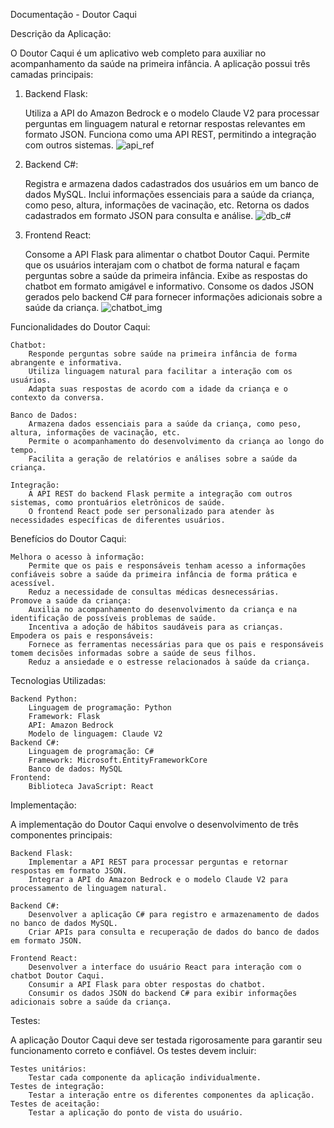 Documentação - Doutor Caqui

Descrição da Aplicação:

O Doutor Caqui é um aplicativo web completo para auxiliar no acompanhamento da saúde na primeira infância. A aplicação possui três camadas principais:

1. Backend Flask:

    Utiliza a API do Amazon Bedrock e o modelo Claude V2 para processar perguntas em linguagem natural e retornar respostas relevantes em formato JSON.
    Funciona como uma API REST, permitindo a integração com outros sistemas.
   ![api_ref](https://media.discordapp.net/attachments/733037083941142681/1231560480695521330/api_ref.png?ex=66376713&is=6624f213&hm=46cd7625821a5a4e176a4ac0beffcc17e7d4b0c19dd8a0be940641fb90aeb7f1&=&format=webp&quality=lossless&width=704&height=722)

3. Backend C#:

    Registra e armazena dados cadastrados dos usuários em um banco de dados MySQL.
    Inclui informações essenciais para a saúde da criança, como peso, altura, informações de vacinação, etc.
    Retorna os dados cadastrados em formato JSON para consulta e análise.
   ![db_c#](https://media.discordapp.net/attachments/733037083941142681/1231560516862738442/db_c.jpg?ex=6637671c&is=6624f21c&hm=3efa8e3bc75eedaa656ca778d99110bd5a000873a29a51df51dd89b1030220b2&=&format=webp&width=734&height=722)

4. Frontend React:

    Consome a API Flask para alimentar o chatbot Doutor Caqui.
    Permite que os usuários interajam com o chatbot de forma natural e façam perguntas sobre a saúde da primeira infância.
    Exibe as respostas do chatbot em formato amigável e informativo.
    Consome os dados JSON gerados pelo backend C# para fornecer informações adicionais sobre a saúde da criança.
   ![chatbot_img](https://media.discordapp.net/attachments/733037083941142681/1231560480984793139/chatbot-img.png?ex=66264393&is=6624f213&hm=835a4bab2b8c177df86c6c045e150b3596c5d906043bdca024e966fcbbeb37a2&=&format=webp&quality=lossless)

Funcionalidades do Doutor Caqui:

    Chatbot:
        Responde perguntas sobre saúde na primeira infância de forma abrangente e informativa.
        Utiliza linguagem natural para facilitar a interação com os usuários.
        Adapta suas respostas de acordo com a idade da criança e o contexto da conversa.
        
    Banco de Dados:
        Armazena dados essenciais para a saúde da criança, como peso, altura, informações de vacinação, etc.
        Permite o acompanhamento do desenvolvimento da criança ao longo do tempo.
        Facilita a geração de relatórios e análises sobre a saúde da criança.
    
    Integração:
        A API REST do backend Flask permite a integração com outros sistemas, como prontuários eletrônicos de saúde.
        O frontend React pode ser personalizado para atender às necessidades específicas de diferentes usuários. 

Benefícios do Doutor Caqui:

    Melhora o acesso à informação:
        Permite que os pais e responsáveis ​​tenham acesso a informações confiáveis ​​sobre a saúde da primeira infância de forma prática e acessível.
        Reduz a necessidade de consultas médicas desnecessárias.
    Promove a saúde da criança:
        Auxilia no acompanhamento do desenvolvimento da criança e na identificação de possíveis problemas de saúde.
        Incentiva a adoção de hábitos saudáveis ​​para as crianças.
    Empodera os pais e responsáveis:
        Fornece as ferramentas necessárias para que os pais e responsáveis ​​tomem decisões informadas sobre a saúde de seus filhos.
        Reduz a ansiedade e o estresse relacionados à saúde da criança.

Tecnologias Utilizadas:

    Backend Python:
        Linguagem de programação: Python
        Framework: Flask
        API: Amazon Bedrock
        Modelo de linguagem: Claude V2
    Backend C#:
        Linguagem de programação: C#
        Framework: Microsoft.EntityFrameworkCore
        Banco de dados: MySQL
    Frontend:
        Biblioteca JavaScript: React

Implementação:

A implementação do Doutor Caqui envolve o desenvolvimento de três componentes principais:

    Backend Flask:
        Implementar a API REST para processar perguntas e retornar respostas em formato JSON.
        Integrar a API do Amazon Bedrock e o modelo Claude V2 para processamento de linguagem natural.

    Backend C#:
        Desenvolver a aplicação C# para registro e armazenamento de dados no banco de dados MySQL.
        Criar APIs para consulta e recuperação de dados do banco de dados em formato JSON.

    Frontend React:
        Desenvolver a interface do usuário React para interação com o chatbot Doutor Caqui.
        Consumir a API Flask para obter respostas do chatbot.
        Consumir os dados JSON do backend C# para exibir informações adicionais sobre a saúde da criança.

Testes:

A aplicação Doutor Caqui deve ser testada rigorosamente para garantir seu funcionamento correto e confiável. Os testes devem incluir:

    Testes unitários:
        Testar cada componente da aplicação individualmente.
    Testes de integração:
        Testar a interação entre os diferentes componentes da aplicação.
    Testes de aceitação:
        Testar a aplicação do ponto de vista do usuário.

